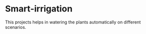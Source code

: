 # Smart-irrigation
This projects helps in watering the plants automatically on different scenarios.
